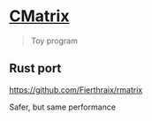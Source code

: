 # [CMatrix](https://github.com/abishekvashok/cmatrix)

> Toy program

## Rust port

<https://github.com/Fierthraix/rmatrix>

Safer, but same performance
